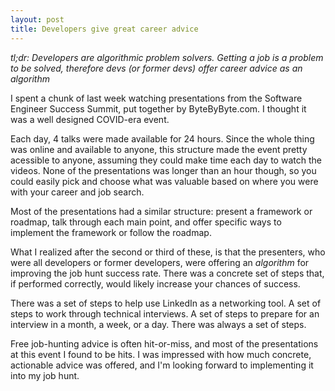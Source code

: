 ```yaml
---
layout: post
title: Developers give great career advice
---
```


_tl;dr: Developers are algorithmic problem solvers. Getting a job is a problem to be solved, therefore devs (or former devs) offer career advice as an algorithm_

I spent a chunk of last week watching presentations from the Software Engineer Success Summit, put together by ByteByByte.com. I thought it was a well designed COVID-era event.

Each day, 4 talks were made available for 24 hours. Since the whole thing was online and available to anyone, this structure made the event pretty acessible to anyone, assuming they could make time each day to watch the videos. None of the presentations was longer than an hour though, so you could easily pick and choose what was valuable based on where you were with your career and job search.

Most of the presentations had a similar structure: present a framework or roadmap, talk through each main point, and offer specific ways to implement the framework or follow the roadmap.

What I realized after the second or third of these, is that the presenters, who were all developers or former developers, were offering an _algorithm_ for improving the job hunt success rate. There was a concrete set of steps that, if performed correctly, would likely increase your chances of success.

There was a set of steps to help use LinkedIn as a networking tool. A set of steps to work through technical interviews. A set of steps to prepare for an interview in a month, a week, or a day. There was always a set of steps.

Free job-hunting advice is often hit-or-miss, and most of the presentations at this event I found to be hits. I was impressed with how much concrete, actionable advice was offered, and I'm looking forward to implementing it into my job hunt.
